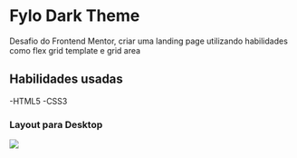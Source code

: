 # Fylo Dark Theme

Desafio do Frontend Mentor, criar uma landing page utilizando habilidades como flex grid template e grid area

## Habilidades usadas

-HTML5
-CSS3

### Layout para Desktop

<img src="/design/fylo-dark-theme.gif">
